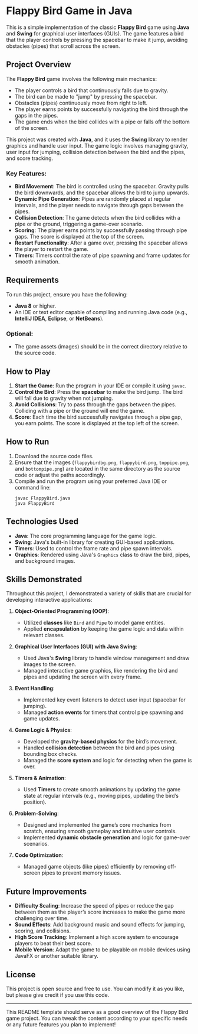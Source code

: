 
# Flappy Bird Game in Java

This is a simple implementation of the classic **Flappy Bird** game using **Java** and **Swing** for graphical user interfaces (GUIs). The game features a bird that the player controls by pressing the spacebar to make it jump, avoiding obstacles (pipes) that scroll across the screen.

## Project Overview

The **Flappy Bird** game involves the following main mechanics:
- The player controls a bird that continuously falls due to gravity.
- The bird can be made to "jump" by pressing the spacebar.
- Obstacles (pipes) continuously move from right to left.
- The player earns points by successfully navigating the bird through the gaps in the pipes.
- The game ends when the bird collides with a pipe or falls off the bottom of the screen.

This project was created with **Java**, and it uses the **Swing** library to render graphics and handle user input. The game logic involves managing gravity, user input for jumping, collision detection between the bird and the pipes, and score tracking.

### Key Features:
- **Bird Movement**: The bird is controlled using the spacebar. Gravity pulls the bird downwards, and the spacebar allows the bird to jump upwards.
- **Dynamic Pipe Generation**: Pipes are randomly placed at regular intervals, and the player needs to navigate through gaps between the pipes.
- **Collision Detection**: The game detects when the bird collides with a pipe or the ground, triggering a game-over scenario.
- **Scoring**: The player earns points by successfully passing through pipe gaps. The score is displayed at the top of the screen.
- **Restart Functionality**: After a game over, pressing the spacebar allows the player to restart the game.
- **Timers**: Timers control the rate of pipe spawning and frame updates for smooth animation.

## Requirements

To run this project, ensure you have the following:
- **Java 8** or higher.
- An IDE or text editor capable of compiling and running Java code (e.g., **IntelliJ IDEA**, **Eclipse**, or **NetBeans**).

### Optional:
- The game assets (images) should be in the correct directory relative to the source code.

## How to Play

1. **Start the Game**: Run the program in your IDE or compile it using `javac`.
2. **Control the Bird**: Press the **spacebar** to make the bird jump. The bird will fall due to gravity when not jumping.
3. **Avoid Collisions**: Try to pass through the gaps between the pipes. Colliding with a pipe or the ground will end the game.
4. **Score**: Each time the bird successfully navigates through a pipe gap, you earn points. The score is displayed at the top left of the screen.

## How to Run

1. Download the source code files.
2. Ensure that the images (`flappybirdbg.png`, `flappybird.png`, `toppipe.png`, and `bottompipe.png`) are located in the same directory as the source code or adjust the paths accordingly.
3. Compile and run the program using your preferred Java IDE or command line:
   ```
   javac FlappyBird.java
   java FlappyBird
   ```

## Technologies Used

- **Java**: The core programming language for the game logic.
- **Swing**: Java's built-in library for creating GUI-based applications.
- **Timers**: Used to control the frame rate and pipe spawn intervals.
- **Graphics**: Rendered using Java's `Graphics` class to draw the bird, pipes, and background images.

## Skills Demonstrated

Throughout this project, I demonstrated a variety of skills that are crucial for developing interactive applications:

1. **Object-Oriented Programming (OOP)**:
   - Utilized **classes** like `Bird` and `Pipe` to model game entities.
   - Applied **encapsulation** by keeping the game logic and data within relevant classes.
   
2. **Graphical User Interfaces (GUI) with Java Swing**:
   - Used Java's **Swing** library to handle window management and draw images to the screen.
   - Managed interactive game graphics, like rendering the bird and pipes and updating the screen with every frame.

3. **Event Handling**:
   - Implemented key event listeners to detect user input (spacebar for jumping).
   - Managed **action events** for timers that control pipe spawning and game updates.

4. **Game Logic & Physics**:
   - Developed the **gravity-based physics** for the bird’s movement.
   - Handled **collision detection** between the bird and pipes using bounding box checks.
   - Managed the **score system** and logic for detecting when the game is over.

5. **Timers & Animation**:
   - Used **Timers** to create smooth animations by updating the game state at regular intervals (e.g., moving pipes, updating the bird’s position).

6. **Problem-Solving**:
   - Designed and implemented the game’s core mechanics from scratch, ensuring smooth gameplay and intuitive user controls.
   - Implemented **dynamic obstacle generation** and logic for game-over scenarios.

7. **Code Optimization**:
   - Managed game objects (like pipes) efficiently by removing off-screen pipes to prevent memory issues.

## Future Improvements

- **Difficulty Scaling**: Increase the speed of pipes or reduce the gap between them as the player’s score increases to make the game more challenging over time.
- **Sound Effects**: Add background music and sound effects for jumping, scoring, and collisions.
- **High Score Tracking**: Implement a high score system to encourage players to beat their best score.
- **Mobile Version**: Adapt the game to be playable on mobile devices using JavaFX or another suitable library.

## License

This project is open source and free to use. You can modify it as you like, but please give credit if you use this code.

---

This README template should serve as a good overview of the Flappy Bird game project. You can tweak the content according to your specific needs or any future features you plan to implement!
